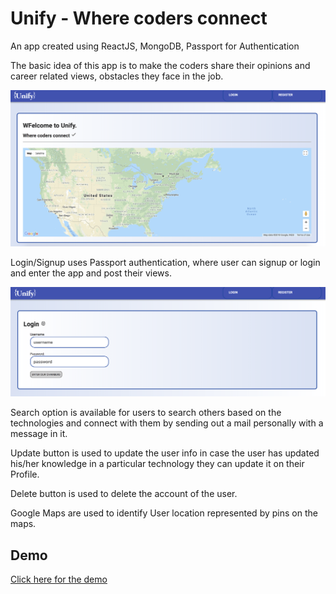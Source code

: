 # Unify - Where coders connect

An app created using ReactJS, MongoDB, Passport for Authentication

The basic idea of this app is to make the coders share their opinions and career related views, obstacles they face in the job.

<img src="images/home.png">

Login/Signup uses Passport authentication, where user can signup or login and enter the app and post their views.

<img src="images/login.png">

Search option is available for users to search others based on the technologies and connect with them by sending out a mail personally with a message in it.

Update button is used to update the user info in case the user has updated his/her knowledge in a particular technology they can update it on their Profile.

Delete button is used to delete the account of the user.

Google Maps are used to identify User location represented by pins on the maps.


## Demo

[Click here for the demo](https://youtu.be/C4lYMFYzgGw)
